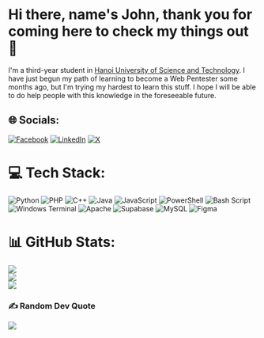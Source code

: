 # Hi there, name's John, thank you for coming here to check my things out 👋

I'm a third-year student in [Hanoi University of Science and Technology](https://hust.edu.vn/). I have just begun my path of learning to become a Web Pentester some months ago, but I'm trying my hardest to learn this stuff. I hope I will be able to do help people with this knowledge in the foreseeable future.  


## 🌐 Socials:
[![Facebook](https://img.shields.io/badge/Facebook-%231877F2.svg?logo=Facebook&logoColor=white)](https://facebook.com/quangbang.nguyen.100) [![LinkedIn](https://img.shields.io/badge/LinkedIn-%230077B5.svg?logo=linkedin&logoColor=white)](https://linkedin.com/in/quang-bằng-nguyễn-4b186b299) [![X](https://img.shields.io/badge/X-black.svg?logo=X&logoColor=white)](https://x.com/TrioBee24871) 

# 💻 Tech Stack:
![Python](https://img.shields.io/badge/python-3670A0?style=for-the-badge&logo=python&logoColor=ffdd54) ![PHP](https://img.shields.io/badge/php-%23777BB4.svg?style=for-the-badge&logo=php&logoColor=white) ![C++](https://img.shields.io/badge/c++-%2300599C.svg?style=for-the-badge&logo=c%2B%2B&logoColor=white) ![Java](https://img.shields.io/badge/java-%23ED8B00.svg?style=for-the-badge&logo=openjdk&logoColor=white) ![JavaScript](https://img.shields.io/badge/javascript-%23323330.svg?style=for-the-badge&logo=javascript&logoColor=%23F7DF1E) ![PowerShell](https://img.shields.io/badge/PowerShell-%235391FE.svg?style=for-the-badge&logo=powershell&logoColor=white) ![Bash Script](https://img.shields.io/badge/bash_script-%23121011.svg?style=for-the-badge&logo=gnu-bash&logoColor=white) ![Windows Terminal](https://img.shields.io/badge/Windows%20Terminal-%234D4D4D.svg?style=for-the-badge&logo=windows-terminal&logoColor=white) ![Apache](https://img.shields.io/badge/apache-%23D42029.svg?style=for-the-badge&logo=apache&logoColor=white) ![Supabase](https://img.shields.io/badge/Supabase-3ECF8E?style=for-the-badge&logo=supabase&logoColor=white) ![MySQL](https://img.shields.io/badge/mysql-4479A1.svg?style=for-the-badge&logo=mysql&logoColor=white) ![Figma](https://img.shields.io/badge/figma-%23F24E1E.svg?style=for-the-badge&logo=figma&logoColor=white)
# 📊 GitHub Stats:
![](https://github-readme-stats.vercel.app/api?username=johnwalker189&theme=gotham&hide_border=false&include_all_commits=false&count_private=false)<br/>
![](https://github-readme-streak-stats.herokuapp.com/?user=johnwalker189&theme=gotham&hide_border=false)<br/>
![](https://github-readme-stats.vercel.app/api/top-langs/?username=johnwalker189&theme=gotham&hide_border=false&include_all_commits=false&count_private=false&layout=compact)

### ✍️ Random Dev Quote
![](https://quotes-github-readme.vercel.app/api?type=horizontal&theme=radical)

<!-- Proudly created with GPRM ( https://gprm.itsvg.in ) -->
